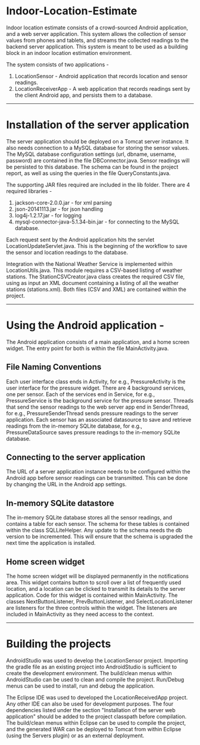 # Indoor-Location-Estimate
Indoor location estimate consists of a crowd-sourced Android application, and a web server application. 
This system allows the collection of sensor values from phones and tablets, and streams the collected readings to the backend server application. This system is meant to be used as a building block in an indoor location estimation environment. 

The system consists of two applications - 
1. LocationSensor - Android application that records location and sensor readings.
2. LocationReceiverApp - A web application that records readings sent by the client Android app, and persists them to a database.

-----------------------------------------------------------------------------------------------------------------------------
# Installation of the server application

The server application should be deployed on a Tomcat server instance. It also needs connection to a MySQL database for storing the sensor values. The MySQL database configuration settings (url, dbname, username, password) are contained in the file DBConnector.java. Sensor readings will be persisted to this database. The schema can be found in the project report, as well as using the queries in the file QueryConstants.java.

The supporting JAR files required are included in the lib folder. There are 4 required libraries - 
1. jackson-core-2.0.0.jar - for xml parsing
2. json-20141113.jar - for json handling
3. log4j-1.2.17.jar - for logging
4. mysql-connector-java-5.1.34-bin.jar - for connecting to the MySQL database.

Each request sent by the Android application hits the servlet LocationUpdateServlet.java. This is the beginning of the workflow to save the sensor and location readings to the database. 

Integration with the National Weather Service is implemented within LocationUtils.java. This module requires a CSV-based listing of weather stations. The StationCSVCreator.java class creates the required CSV file, using as input an XML document containing a listing of all the weather stations (stations.xml). Both files (CSV and XML) are contained within the project.

-----------------------------------------------------------------------------------------------------------------------------
# Using the Android application - 
The Android application consists of a main application, and a home screen widget. The entry point for both is within the file MainActivity.java. 

## File Naming Conventions
Each user interface class ends in Activity, for e.g., PressureActivity is the user interface for the pressure widget. There are 4 background services, one per sensor. Each of the services end in Service, for e.g., PressureService is the background service for the pressure sensor. Threads that send the sensor readings to the web server app end in SenderThread, for e.g., PressureSenderThread sends pressure readings to the server application. Each sensor has an associated datasource to save and retrieve readings from the in-memory SQLite database, for e.g., PressureDataSource saves pressure readings to the in-memory SQLite database.

## Connecting to the server application
The URL of a server application instance needs to be configured within the Android app before sensor readings can be transmitted. This can be done by changing the URL in the Android app settings.

## In-memory SQLite datastore
The in-memory SQLite database stores all the sensor readings, and contains a table for each sensor. The schema for these tables is contained within the class SQLLiteHelper. Any update to the schema needs the db version to be incremented. This will ensure that the schema is upgraded the next time the application is installed.

## Home screen widget
The home screen widget will be displayed permanently in the notifications area. This widget contains button to scroll over a list of frequently used location, and a location can be clicked to transmit its details to the server application. Code for this widget is contained within MainActivity. The classes NextButtonListener, PrevButtonListener, and SelectLocationListener are listeners for the three controls within the widget. The listeners are included in MainActivity as they need access to the context.

-----------------------------------------------------------------------------------------------------------------------------
# Building the projects
AndroidStudio was used to develop the LocationSensor project. Importing the gradle file as an existing project into AndroidStudio is sufficient to create the development environment. The build/clean menus within AndroidStudio can be used to clean and compile the project. Run/Debug menus can be used to install, run and debug the application.

The Eclipse IDE was used to developed the LocationReceivedApp project. Any other IDE can also be used for development purposes. The four dependencies listed under the section "Installation of the server web application" should be added to the project classpath before compilation. The build/clean menus within Eclipse can be used to compile the project, and the generated WAR can be deployed to Tomcat from within Eclipse (using the Servers plugin) or as an external deployment.






